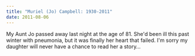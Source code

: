 ```yaml
---
title: "Muriel (Jo) Campbell: 1930-2011"
date: 2011-08-06
---
```

My Aunt Jo passed away last night at the age of 81.  She'd been ill this past winter with pneumonia, but it was finally her heart that failed.  I'm sorry my daughter will never have a chance to read her a story…
